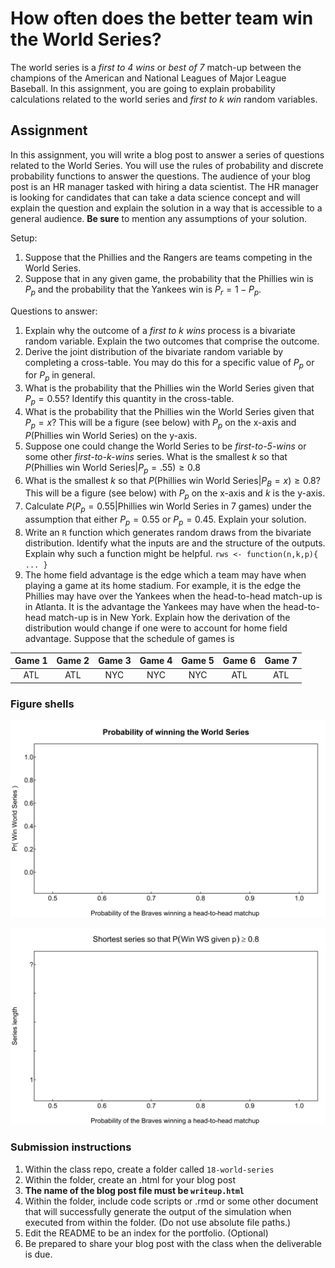 How often does the better team win the World Series?
====================================================

The world series is a *first to 4 wins* or *best of 7* match-up between the champions of the
American and National Leagues of Major League Baseball. In this
assignment, you are going to explain probability calculations related to
the world series and *first to k win* random variables.

Assignment
----------

In this assignment, you will write a blog post to answer a series of
questions related to the World Series. You will use the rules of
probability and discrete probability functions to answer the questions.
The audience of your blog post is an HR manager tasked with hiring a
data scientist. The HR manager is looking for candidates that can take a
data science concept and will explain the question and explain the
solution in a way that is accessible to a general audience. **Be sure**
to mention any assumptions of your solution.

Setup:

1.  Suppose that the Phillies and the Rangers are teams competing in the
    World Series.
2.  Suppose that in any given game, the probability that the Phillies win
    is *P*<sub>*p*</sub> and the probability that the Yankees win is
    *P*<sub>*r*</sub> = 1 − *P*<sub>*p*</sub>.

Questions to answer:

1.  Explain why the outcome of a *first to k wins* process is a bivariate random variable.  Explain the two outcomes that comprise the outcome.
1.  Derive the joint distribution of the bivariate random variable by completing a cross-table.  You may do this for a specific value of *P*<sub>*p*</sub> or for *P*<sub>*p*</sub> in general.
1.  What is the probability that the Phillies win the World Series given
    that *P*<sub>*p*</sub> = 0.55?  Identify this quantity in the cross-table.
1.  What is the probability that the Phillies win the World Series given
    that *P*<sub>*p*</sub> = *x*? This will be a figure (see below) with
    *P*<sub>*p*</sub> on the x-axis and *P*(Phillies win World Series) on
    the y-axis.
1.  Suppose one could change the World Series to be *first-to-5-wins* or some
    other *first-to-k-wins* series. What is the smallest *k* so that
    *P*(Phillies win World Series\|*P*<sub>*p*</sub> = .55) ≥ 0.8
1.  What is the smallest *k* so that
    *P*(Phillies win World Series\|*P*<sub>*B*</sub> = *x*) ≥ 0.8? This
    will be a figure (see below) with *P*<sub>*p*</sub> on the x-axis
    and *k* is the y-axis.
1.  Calculate
    *P*(*P*<sub>*p*</sub> = 0.55\|Phillies win World Series in 7 games)
    under the assumption that either *P*<sub>*p*</sub> = 0.55 or
    *P*<sub>*p*</sub> = 0.45. Explain your solution.
1.  Write an `R` function which generates random draws from the bivariate distribution.  Identify what the inputs are and the structure of the outputs. Explain why such a function might be helpful. `rws <- function(n,k,p){ ... }`
1.  The home field advantage is the edge which a team may have when playing a game at its home stadium. For example, it is the edge the Phillies may have over the Yankees when the head-to-head match-up is in Atlanta. It is the advantage the Yankees may have when the head-to-head match-up is in New York.  Explain how the derivation of the distribution would change if one were to account for home field advantage.  Suppose that the schedule of games is

| Game 1 | Game 2 | Game 3 | Game 4 | Game 5 | Game 6 | Game 7 |
|:------:|:------:|:------:|:------:|:------:|:------:|:------:|
|  ATL   |  ATL   |  NYC   |  NYC   |  NYC   |  ATL   |  ATL   |



### Figure shells

![](../assets/probability-win-world-series.svg)

![](../assets/world-series-length-for-80pct-prob.svg)

### Submission instructions

1.  Within the class repo, create a
    folder called `18-world-series`
2.  Within the folder, create an .html for your blog post
3.  **The name of the blog post file must be `writeup.html`**
4.  Within the folder, include code scripts or .rmd or some other
    document that will successfully generate the output of the
    simulation when executed from within the folder. (Do not use
    absolute file paths.)
5.  Edit the README to be an index for the portfolio. (Optional)  
6.  Be prepared to share your blog post with the class when the
    deliverable is due.